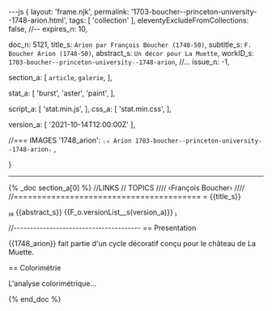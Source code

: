 ---js
{
  layout:    'frame.njk',
  permalink: '1703-boucher--princeton-university--1748-arion.html',
  tags:      [ 'collection' ],
  eleventyExcludeFromCollections: false,
  //-- expires_n: 10,

  doc_n:      5121,
  title_s:    `Arion par François Boucher (1748-50)`,
  subtitle_s: `F. Boucher Arion (1748-50)`,
  abstract_s: `Un décor pour La Muette`,
  workID_s:   `1703-boucher--princeton-university--1748-arion`,
  //... issue_n: -1,

  section_a:
  [
    `article`,
    `galerie`,
  ],

  stat_a:
  [
    'burst',
    'aster',
    'paint',
  ],

  script_a:
  [
    'stat.min.js',
  ],
  css_a:
  [
    'stat.min.css',
  ],

  version_a:
  [
    '2021-10-14T12:00:00Z'
  ],
  
  //=== IMAGES
  '1748_arion':
`₍₉
Arion
1703-boucher--princeton-university--1748-arion₎`
  ,
  
}

---
{% _doc section_a[0] %}
//LINKS
// TOPICS
////
‹François Boucher›
////
//========================================
= {{title_s}}

₍₀
{{abstract_s}}
{{F_o.versionList__s(version_a)}}
₎

//---------------------------------------
== Presentation

{{1748_arion}} fait partie d'un cycle décoratif conçu pour le château de La Muette.

== Colorimétrie

L'analyse colorimétrique...

{% end_doc %}
